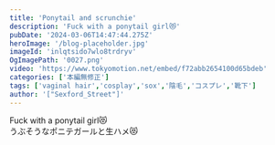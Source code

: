 ```yaml
---
title: 'Ponytail and scrunchie'
description: 'Fuck with a ponytail girl😻'
pubDate: '2024-03-06T14:47:44.275Z'
heroImage: '/blog-placeholder.jpg'
imageId: 'inlqtsido7wlo8trdryv'
OgImagePath: '0027.png'
video: 'https://www.tokyomotion.net/embed/f72abb2654100d65bdeb'
categories: ['本編無修正']
tags: ['vaginal hair','cosplay','sox','陰毛','コスプレ','靴下']
author: '["Sexford_Street"]'
---
```


Fuck with a ponytail girl😻<br>
うぶそうなポニテガールと生ハメ😻




